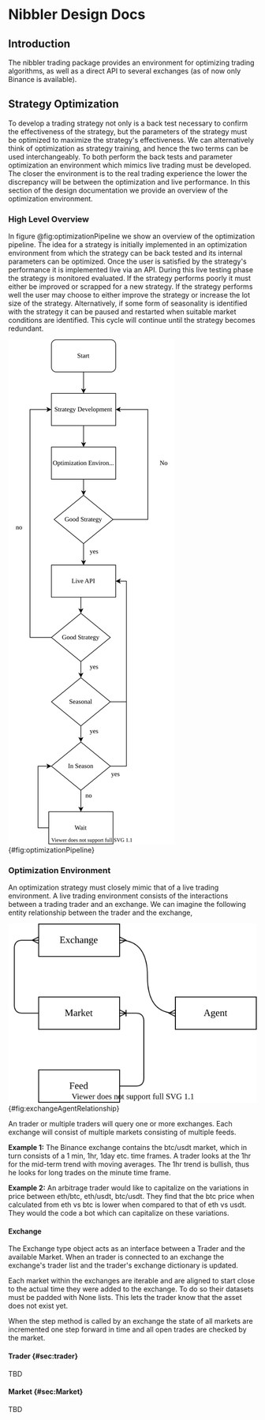 # Nibbler Design Docs

## Introduction

The nibbler trading package provides an environment for optimizing trading algorithms, as well as a direct API to several exchanges (as of now only Binance is available).

## Strategy Optimization

To develop a trading strategy not only is a back test necessary to confirm the effectiveness of the strategy, but the parameters of the strategy must be optimized to maximize the strategy's effectiveness. We can alternatively think of optimization as strategy training, and hence the two terms can be used interchangeably. To both perform the back tests and parameter optimization an environment which mimics live trading must be developed. The closer the environment is to the real trading experience the lower the discrepancy will be between the optimization and live performance. In this section of the design documentation we provide an overview of the optimization environment.

### High Level Overview

In figure @fig:optimizationPipeline we show an overview of the optimization pipeline. The idea for a strategy is initially implemented in an optimization environment from which the strategy can be back tested and its internal parameters can be optimized. Once the user is satisfied by the strategy's performance it is implemented live via an API. During this live testing phase the strategy is monitored evaluated. If the strategy performs poorly it must either be improved or scrapped for a new strategy. If the strategy performs well the user may choose to either improve the strategy or increase the lot size of the strategy. Alternatively, if some form of seasonality is identified with the strategy it can be paused and restarted when suitable market conditions are identified. This cycle will continue until the strategy becomes redundant.

![Flow chart of strategy optimization pipelines](images/optimization_pipeline_high_level_overview.svg){#fig:optimizationPipeline}

### Optimization Environment

An optimization strategy must closely mimic that of a live trading environment. A live trading environment consists of the interactions between a trading trader and an exchange. We can imagine the following entity relationship between the trader and the exchange,

![Entity relationship between a trader and an exchange](images/exchange_market_relationship.svg){#fig:exchangeAgentRelationship}

An trader or multiple traders will query one or more exchanges. Each exchange will consist of multiple markets consisting of multiple feeds.

**Example 1:** The Binance exchange contains the btc/usdt market, which in turn consists of a 1 min, 1hr, 1day etc. time frames. A trader looks at the 1hr for the mid-term trend with moving averages. The 1hr trend is bullish, thus he looks for long trades on the minute time frame.

**Example 2:** An arbitrage trader would like to capitalize on the variations in price between eth/btc, eth/usdt, btc/usdt. They find that the btc price when calculated from eth vs btc is lower when compared to that of eth vs usdt. They would the code a bot which can capitalize on these variations.

#### Exchange

The Exchange type object acts as an interface between a Trader and the available Market. When an trader is connected to an exchange the exchange's trader list and the trader's exchange dictionary is updated.

Each market within the exchanges are iterable and are aligned to start close to the actual time they were added to the exchange. To do so their datasets must be padded with None lists. This lets the trader know that the asset does not exist yet.

When the step method is called by an exchange the state of all markets are incremented one step forward in time and all open trades are checked by the market.

#### Trader {#sec:trader}

TBD

#### Market {#sec:Market}

TBD
